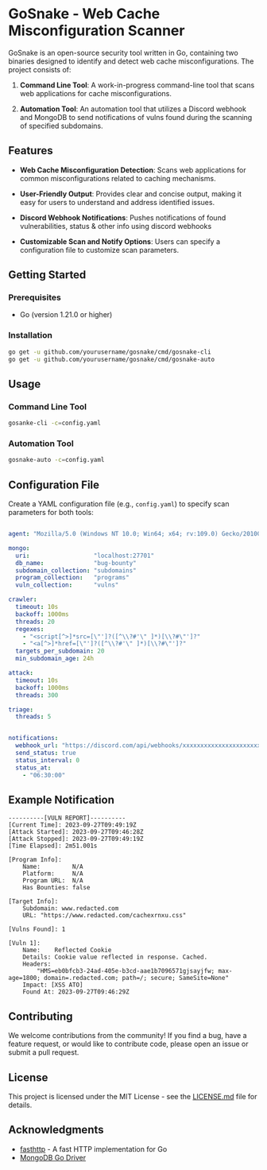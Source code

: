 # GoSnake - Web Cache Misconfiguration Scanner

GoSnake is an open-source security tool written in Go, containing two binaries designed to identify and detect web cache misconfigurations. The project consists of:

1. **Command Line Tool**: A work-in-progress command-line tool that scans web applications for cache misconfigurations.
  
2. **Automation Tool**: An automation tool that utilizes a Discord webhook and MongoDB to send notifications of vulns found during the scanning of specified subdomains.

## Features

- **Web Cache Misconfiguration Detection**: Scans web applications for common misconfigurations related to caching mechanisms.
  
- **User-Friendly Output**: Provides clear and concise output, making it easy for users to understand and address identified issues.

- **Discord Webhook Notifications**: Pushes notifications of found vulnerabilities, status & other info using discord webhooks

- **Customizable Scan and Notify Options**: Users can specify a configuration file to customize scan parameters.

## Getting Started

### Prerequisites

- Go (version 1.21.0 or higher)

### Installation
```bash
go get -u github.com/yourusername/gosnake/cmd/gosnake-cli
go get -u github.com/yourusername/gosnake/cmd/gosnake-auto
```

## Usage

### Command Line Tool
```bash
gosanke-cli -c=config.yaml
```
### Automation Tool
```bash
gosnake-auto -c=config.yaml
```

## Configuration File

Create a YAML configuration file (e.g., `config.yaml`) to specify scan parameters for both tools:

```yaml

agent: "Mozilla/5.0 (Windows NT 10.0; Win64; x64; rv:109.0) Gecko/20100101 Firefox/116.0"

mongo:
  uri:                  "localhost:27701"
  db_name:              "bug-bounty"
  subdomain_collection: "subdomains"
  program_collection:   "programs"
  vuln_collection:      "vulns"

crawler:
  timeout: 10s
  backoff: 1000ms
  threads: 20
  regexes: 
    - "<script[^>]*src=[\"']?([^\\?#'\" ]*)[\\?#\"']?"
    - "<a[^>]*href=[\"']?([^\\?#'\" ]*)[\\?#\"']?"
  targets_per_subdomain: 20
  min_subdomain_age: 24h

attack:
  timeout: 10s
  backoff: 1000ms
  threads: 300

triage:
  threads: 5


notifications:
  webhook_url: "https://discord.com/api/webhooks/xxxxxxxxxxxxxxxxxxxxxxxxx"
  send_status: true
  status_interval: 0
  status_at:
    - "06:30:00"

```

## Example Notification

```
----------[VULN REPORT]----------
[Current Time]: 2023-09-27T09:49:19Z
[Attack Started]: 2023-09-27T09:46:28Z
[Attack Stopped]: 2023-09-27T09:49:19Z
[Time Elapsed]: 2m51.001s

[Program Info]: 
    Name:         N/A
    Platform:     N/A
    Program URL:  N/A
    Has Bounties: false

[Target Info]: 
    Subdomain: www.redacted.com
    URL: "https://www.redacted.com/cachexrnxu.css"

[Vulns Found]: 1

[Vuln 1]: 
    Name:    Reflected Cookie
    Details: Cookie value reflected in response. Cached. 
    Headers: 
        "HMS=eb0bfcb3-24ad-405e-b3cd-aae1b7096571gjsayjfw; max-age=1800; domain=.redacted.com; path=/; secure; SameSite=None"
    Impact: [XSS ATO]
    Found At: 2023-09-27T09:46:29Z

```

## Contributing

We welcome contributions from the community! If you find a bug, have a feature request, or would like to contribute code, please open an issue or submit a pull request.

## License

This project is licensed under the MIT License - see the [LICENSE.md](LICENSE.md) file for details.

## Acknowledgments

- [fasthttp](https://github.com/valyala/fasthttp) - A fast HTTP implementation for Go
- [MongoDB Go Driver](https://github.com/mongodb/mongo-go-driver)
